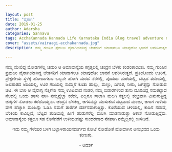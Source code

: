 ```yaml
---

layout: post
title: "ವೈರಾಗಿ"
date: 2019-01-25
author: Adarsha
categories: Sannavu
tags: AcchaKannada Kannada Life Karnataka India Blog travel adventure night vairaagi philosophy peace love nature philosopher
cover: "assets/vairaagi-acchakannada.jpg"
description: ನಮ್ಮ ಗುಂಪಿನ ಪ್ರಮುಖ ವೈರಾಗಿಯಾಗಿದ್ದ ಚೇತನನಿಗೆ ಯಾವಾಗಲೂ ಯಾವುದೋ ಭಾವನೆ ಆವರಿಸಿರುತ್ತದೆ.

---
```


<p align ="justify">ನಮ್ಮ ಮೇಲಿದ್ದ ಮೋಡಗಳೆಲ್ಲ ಚದುರಿ ಆ ಅಮಾವಾಸ್ಯೆಯ ಕಗ್ಗತ್ತಲಲ್ಲಿ ಚಂದ್ರನ ಬೆಳಕು ಕಂಡಂತಾಯಿತು. ನಮ್ಮ ಗುಂಪಿನ ಪ್ರಮುಖ ವೈರಾಗಿಯಾಗಿದ್ದ ಚೇತನನಿಗೆ ಯಾವಾಗಲೂ ಯಾವುದೋ ಭಾವನೆ ಆವರಿಸಿರುತ್ತದೆ. ಪ್ರತಿಯೊಂದು ಊರಿಗೆ, ಪ್ರೇಕ್ಷಣೀಯ <!--more-->ಸ್ಥಳಕ್ಕೆ ಹೋದಾಗಲೂ ಒಬ್ಬನೇ ಹೋಗಿ ಮರದ ನೆರಳಲ್ಲಿ, ಪೊದೆಯ ಮರೆಯಲ್ಲಿ, ಬೆಟ್ಟದ ತುದಿಯಲ್ಲಿ, ಜಲಪಾತದ ಅಡಿಯಲ್ಲಿ, ಊರ ಗಡಿಯಲ್ಲಿ ಸುಮ್ಮನೆ ಕೂತು ಹುಲ್ಲು, ಮಣ್ಣು, ದಿಗಂತ, ನೀರು, ಜಗತ್ತನ್ನು ನೋಡುವ ಚಟ. ಈ ಬಾರಿ ಆ ವೈರಾಗ್ಯ ನೆತ್ತಿಗೇರಿ ನಮ್ಮ ಊಟವಾದ ನಂತರ, ನಮ್ಮ ಬಿಡಾರಗಳಿಂದ ತುಸು ದೂರವಿದ್ದ ಸಮತಟ್ಟಾದ ನೆಲದಲ್ಲಿ ಒಂದು ಹಾಸು ಹಾಸಿ ನಮ್ಮನ್ನೆಲ್ಲಾ ಕರೆದು, ಎಲ್ಲರೂ ಸಾಲಾಗಿ ಮಲಗಿ ಕತ್ತಲಲ್ಲಿ ಶುಭ್ರವಾಗಿ ಮಿನುಗುತ್ತಿದ್ದ ಚುಕ್ಕಿಗಳ ನೋಡಲು ಕರೆದೊಯ್ದನು. ಚಂದ್ರನ ಬೆಳಕಿಲ್ಲ, ಆಗಸವನ್ನು ಮುಸುಕುವ ದಟ್ಟವಾದ ಮಂಜು, ಆಗಾಗ ಗಾಳಿಯ ವೇಗ ಹೆಚ್ಚಾಗಿ ಮಂಜನ್ನು ಓಡಿಸಿ ನಮಗೆ ತಾರೆಗಳ ದರ್ಶನವಾಗುತ್ತಿತ್ತು. ಕೊರೆಯುವ ಚಳಿಯಲ್ಲಿ, ಕಾಡಿನ ನಡುವೆ, ಬೆಂಕಿಯ ಕಾವಿಲ್ಲದೆ, ಬೆಟ್ಟದ ತುದಿಯಲ್ಲಿ ಹೀಗೆ ಹುಡುಗರೆಲ್ಲ ಮಲಗಿ ಮಾತನಾಡುತ್ತಾ ಆಕಾಶ ನೋಡುತ್ತಿದ್ದೆವು. ಅಮಾವಾಸ್ಯೆಯ ಕತ್ತಲೂ ಸಹ ಕೊನೆವರೆಗೆ ಉಳಿಯುವಷ್ಟು ಸುಂದರವಾದ ನೆನಪಾಗಿ ನಮ್ಮೆಲ್ಲರಲ್ಲಿ ಉಳಿದಿದೆ.</p>

<p align ="center">ಇದು ನಮ್ಮ ಗೆಳೆಯರ ಬಳಗ ಬಲ್ಲಾಳರಾಯನದುರ್ಗದ ಕೋಟೆ ನೋಡೋಕೆ ಹೋದಾಗಿನ ಅನುಭವದ ಒಂದು ತುಣುಕು.</p>

<p align ="center">- ಆದರ್ಶ</p>
